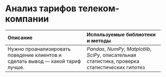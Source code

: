 # Анализ тарифов телеком-компании


Описание | Используемые библиотеки и методы | 
 :---------------------- | :---------------------- |
Нужно проанализировать поведение клиентов и сделать вывод — какой тариф лучше.| *Pandas*, *NumPy*, *Matplotlib*, *SciPy*, описательная статистика, проверка статистических гипотез  |

